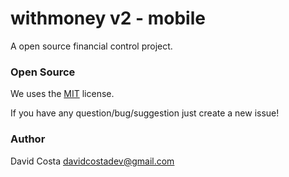 # withmoney v2 - mobile

A open source financial control project.

### Open Source
We uses the [MIT](/LICENSE) license.

If you have any question/bug/suggestion just create a new issue!

### Author

David Costa <davidcostadev@gmail.com>

